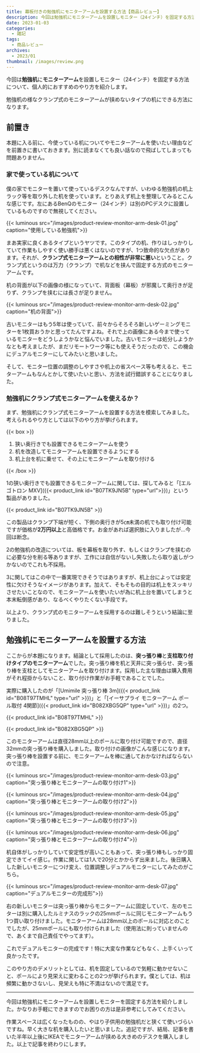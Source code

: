 ```yaml
---
title: 幕板付きの勉強机にモニターアームを設置する方法【商品レビュー】
description: 今回は勉強机にモニターアームを設置しモニター（24インチ）を固定する方法について、個人的におすすめのやり方を紹介します。
date: 2023-01-03
categories: 
  - 雑記
tags: 
  - 商品レビュー
archives: 
  - 2023/01
thumbnail: /images/review.png
---
```


今回は**勉強机**に**モニターアーム**を設置しモニター（24インチ）を固定する方法について、個人的におすすめのやり方を紹介します。

勉強机の様なクランプ式のモニターアームが挟めないタイプの机にできる方法になります。

## 前置き

本題に入る前に、今使っている机についてやモニターアームを使いたい理由などを前置きに書いておきます。別に読まなくても良い話なので飛ばしてしまっても問題ありません。

### 家で使っている机について

僕の家でモニターを置いて使っているデスクなんですが、いわゆる勉強机の机上ラック等を取り外した机を使っています。とりあえず机上を整理してみるとこんな感じです。左にあるBenQのモニター（24インチ）は別のPCデスクに設置しているものですので無視してください。

{{< luminous src="/images/product-review-monitor-arm-desk-01.jpg" caption="使用している勉強机">}}

まあ実家に良くあるタイプというヤツです。このタイプの机、作りはしっかりしていて作業もしやすく使い勝手は悪くはないのですが、1つ致命的な欠点があります。それが、**クランプ式モニターアームとの相性が非常に悪い**ということ。クランプ式というのは万力（クランプ）で机などを挟んで固定する方式のモニターアームです。

机の背面が以下の画像の様になっていて、背面板（幕板）が邪魔して奥行きが足りず、クランプを挟むには長さが足りません。

{{< luminous src="/images/product-review-monitor-arm-desk-02.jpg" caption="机の背面">}}

古いモニターはもう5年は使っていて、前々からそろそろ新しいゲーミングモニターを1枚買おうかと思ってたんですよね。それで上の画像にある今まで使っているモニターをどうしようかなと悩んでいました。古いモニターは処分しようかなとも考えましたが、まだリモートワーク等にも使えそうだったので、この機会にデュアルモニターにしてみたいと思いました。

そして、モニター位置の調整のしやすさや机上の省スペース等も考えると、モニターアームもなんとかして使いたいと思い、方法を試行錯誤することになりました。

### 勉強机にクランプ式モニターアームを使えるか？

まず、勉強机にクランプ式モニターアームを設置する方法を模索してみました。考えられるやり方としては以下のやり方が挙げられます。

{{< box >}}
<ol>
<li>狭い奥行きでも設置できるモニターアームを使う</li>
<li>机を改造してモニターアームを設置できるようにする</li>
<li>机上台を机に乗せて、その上にモニターアームを取り付ける</li>
</ol>
{{< /box >}}

1の狭い奥行きでも設置できるモニターアームに関しては、探してみると「[エルゴトロン MXV]({{< product_link id="B07TK9JN5B" type="url">}})」という製品がありました。

{{< product_link id="B07TK9JN5B" >}}

この製品はクランプ下端が短く、下側の奥行きが5㎝未満の机でも取り付け可能ですが価格が**2万円以上**と高価格です。お金があれば選択肢に入りましたが…今回は断念。

2の勉強机の改造については、板を幕板を取り外す、もしくはクランプを挟むのに必要な分を削る等ありますが、工作には自信がないし失敗したら取り返しがつかないのでこれも不採用。

3に関してはこの中で一番実現できそうではありますが、机上台によっては安定性に欠けそうなイメージがあります。加えて、そもそもの目的は机上をスッキリさせたいことなので、モニターアームを使いたいが為に机上台を置いてしまうと本末転倒感があり、なるべくやりたくない手段です。

以上より、クランプ式のモニターアームを採用するのは難しそうという結論に至りました。

## 勉強机にモニターアームを設置する方法

ここからが本題になります。結論として採用したのは、**突っ張り棒**と**支柱取り付けタイプのモニターアーム**でした。突っ張り棒を机と天井に突っ張らせ、突っ張り棒を支柱としてモニターアームを取り付けます。採用した主な理由は購入費用がそれ程掛からないこと、取り付け作業がお手軽であることでした。

実際に購入したのが「[Umimile 突っ張り棒 3m]({{< product_link id="B08T97TMHL" type="url" >}})」と「[イーサプライ モニターアーム ポール取付 4関節]({{< product_link id="B082XBG5QP" type="url" >}})」の2つ。

{{< product_link id="B08T97TMHL" >}}

{{< product_link id="B082XBG5QP" >}}

このモニターアームは直径28mm以上のポールに取り付け可能ですので、直径32mmの突っ張り棒を購入しました。取り付けの画像がこんな感じになります。突っ張り棒を設置する前に、モニターアームを棒に通しておかなければならないので注意。

{{< luminous src="/images/product-review-monitor-arm-desk-03.jpg" caption="突っ張り棒とモニターアームの取り付け1">}}

{{< luminous src="/images/product-review-monitor-arm-desk-04.jpg" caption="突っ張り棒とモニターアームの取り付け2">}}

{{< luminous src="/images/product-review-monitor-arm-desk-05.jpg" caption="突っ張り棒とモニターアームの取り付け3">}}

{{< luminous src="/images/product-review-monitor-arm-desk-06.jpg" caption="突っ張り棒とモニターアームの取り付け4">}}

机自体がしっかりしていて安定性が高いこともあって、突っ張り棒もしっかり固定できてイイ感じ。作業に関しては1人で20分とかからず出来ました。後日購入した新しいモニターにつけ変え、位置調整しデュアルモニターにしてみたのがこちら。

{{< luminous src="/images/product-review-monitor-arm-desk-07.jpg" caption="デュアルモニターの完成形">}}

右の新しいモニターは突っ張り棒からモニターアームに固定していて、左のモニターは別に購入したルミナスのラックの25mmポールに同じモニターアームもう1つ買い取り付けました。モニターアームは28mm以上のポールに対応とのことでしたが、25mmポールにも取り付けられました（使用法に則っていませんので、あくまで自己責任でやってます）。

これでデュアルモニターの完成です！特に大変な作業などもなく、上手くいって良かったです。

このやり方のデメリットとしては、机を固定しているので気軽に動かせないこと、ポールにより見栄えに変わることの2つが挙げられます。僕としては、机は頻繁に動かさないし、見栄えも特に不満はないので満足です。

* * *

今回は勉強机にモニターアームを設置しモニターを固定する方法を紹介しました。かなりお手軽にできますのでお困りの方は是非参考にしてみてください。

作業スペースは広くなったものの、やはり子供用の勉強机だと狭くて使いづらいですね。早く大きな机を購入したいと思いました。追記ですが、結局、記事を書いた半年以上後にIKEAでモニターアームが挟める大きめのデスクを購入しました。以上で記事を終わりにします。